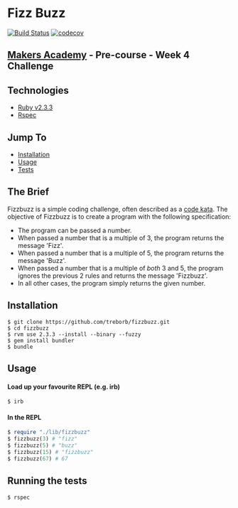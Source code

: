 # Fizz Buzz

[![Build Status](https://travis-ci.org/treborb/fizzbuzz.svg?branch=master)](https://travis-ci.org/treborb/fizzbuzz)
[![codecov](https://codecov.io/gh/treborb/fizzbuzz/branch/master/graph/badge.svg)](https://codecov.io/gh/treborb/fizzbuzz)

## [Makers Academy](http://www.makersacademy.com) - Pre-course - Week 4 Challenge

## Technologies
* [Ruby v2.3.3](https://www.ruby-lang.org/en/)
* [Rspec](http://rspec.info/)

## Jump To
* [Installation](#install)
* [Usage](#usage)
* [Tests](#tests)

## The Brief

Fizzbuzz is a simple coding challenge, often described as a [code kata](http://codekata.com/).  The objective of Fizzbuzz is to create a program with the following specification:

* The program can be passed a number.
* When passed a number that is a multiple of 3, the program returns the message 'Fizz'.
* When passed a number that is a multiple of 5, the program returns the message 'Buzz'.
* When passed a number that is a multiple of *both* 3 and 5, the program ignores the previous 2 rules and returns the message 'Fizzbuzz'.
* In all other cases, the program simply returns the given number.

## <a name="install">Installation</a>
```
$ git clone https://github.com/treborb/fizzbuzz.git
$ cd fizzbuzz
$ rvm use 2.3.3 --install --binary --fuzzy
$ gem install bundler
$ bundle
```

## <a name="usage">Usage</a>

#### Load up your favourite REPL (e.g. irb)

```
$ irb
```

#### In the REPL
```ruby
$ require "./lib/fizzbuzz"
$ fizzbuzz(3) # "fizz"
$ fizzbuzz(5) # "buzz"
$ fizzbuzz(15) # "fizzbuzz"
$ fizzbuzz(67) # 67
```

## <a name="tests">Running the tests</a>
```
$ rspec
```
